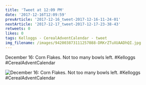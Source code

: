 ```yaml
---
title: 'Tweet at 12:09 PM'
date: '2017-12-16T12:09:59'
prevArticle: '2017-12-16_tweet-2017-12-16-11-24-01'
nextArticle: '2017-12-17_tweet-2017-12-17-23-38-43'
retweets: 0
likes: 0
tags: Kelloggs - CerealAdventCalendar - tweet
img_filename: /images/942003873111257088-DRKrZTuXUAADhQI.jpg
---
```

December 16: Corn Flakes. Not too many bowls left. #Kelloggs #CerealAdventCalendar

![December 16: Corn Flakes. Not too many bowls left. #Kelloggs #CerealAdventCalendar](/images/942003873111257088-DRKrZTuXUAADhQI.jpg "December 16: Corn Flakes. Not too many bowls left. #Kelloggs #CerealAdventCalendar")